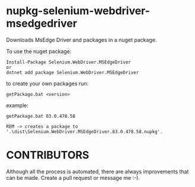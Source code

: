 # nupkg-selenium-webdriver-msedgedriver

Downloads MsEdge Driver and packages in a nuget package.

To use the nuget package:
```
Install-Package Selenium.WebDriver.MSEdgeDriver
or
dotnet add package Selenium.WebDriver.MSEdgeDriver
```

to create your own packages run:

```
getPackage.bat <version>
```

example:

```
getPackage.bat 83.0.478.58

REM -> creates a package to '.\dist\Selenium.WebDriver.MSEdgeDriver.83.0.478.58.nupkg'.
```


# CONTRIBUTORS

Although all the process is automated, there are always improvements that can be made. Create a pull request or message me :-).
